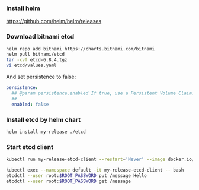 ### Install helm

https://github.com/helm/helm/releases

### Download bitnami etcd

```sh
helm repo add bitnami https://charts.bitnami.com/bitnami
helm pull bitnami/etcd
tar -xvf etcd-6.8.4.tgz
vi etcd/values.yaml
```

And set persistence to false:

```yaml
persistence:
  ## @param persistence.enabled If true, use a Persistent Volume Claim. If false, use emptyDir.
  ##
  enabled: false
```

### Install etcd by helm chart

```sh
helm install my-release ./etcd
```

### Start etcd client

```sh
kubectl run my-release-etcd-client --restart='Never' --image docker.io/bitnami/etcd:3.5.0-debian-10-r94 --env ROOT_PASSWORD=$(kubectl get secret --namespace default my-release-etcd -o jsonpath="{.data.etcd-root-password}" | base64 --decode) --env ETCDCTL_ENDPOINTS="my-release-etcd.default.svc.cluster.local:2379" --namespace default --command -- sleep infinity
```

```sh
kubectl exec --namespace default -it my-release-etcd-client -- bash
etcdctl --user root:$ROOT_PASSWORD put /message Hello
etcdctl --user root:$ROOT_PASSWORD get /message
```
